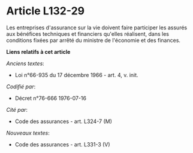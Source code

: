 # Article L132-29

Les entreprises d'assurance sur la vie doivent faire participer les assurés aux bénéfices techniques et financiers qu'elles
réalisent, dans les conditions fixées par arrêté du ministre de l'économie et des finances.

**Liens relatifs à cet article**

_Anciens textes_:

  - Loi n°66-935 du 17 décembre 1966 - art. 4, v. init.

_Codifié par_:

  - Décret n°76-666 1976-07-16

_Cité par_:

  - Code des assurances - art. L324-7 (M)

_Nouveaux textes_:

  - Code des assurances - art. L331-3 (V)

